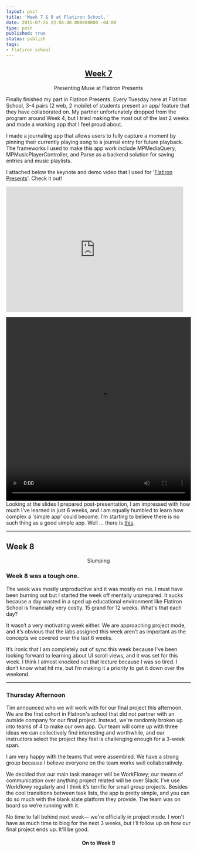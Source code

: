 ```yaml
---
layout: post
title: 'Week 7 & 8 at Flatiron School.'
date: 2015-07-26 22:04:48.000000000 -04:00
type: post
published: true
status: publish
tags:
- flatiron school
---
```


<h2 style="text-align:center;"><span style="text-decoration:underline;">Week 7</span></h2><p class="intro" style="text-align:center;">Presenting Muse at Flatiron Presents</p><p>Finally finished my part in Flatiron Presents. Every Tuesday here at Flatiron School, 3-4 pairs (2 web, 2 mobile) of students present an app/ feature that they have collaborated on. My partner unfortunately dropped from the program around Week 4, but I tried making the most out of the last 2 weeks and made a working app that I feel proud about.</p>
<!--more-->
<p>I made a journaling app that allows users to fully capture a moment by pinning their currently playing song to a journal entry for future playback. The frameworks I used to make this app work include MPMediaQuery, MPMusicPlayerController, and Parse as a backend solution for saving entries and music playlists.<br /></p>



I attached below the keynote and demo video that I used for '<a href="http://www.meetup.com/Flatiron-School-Presents/">Flatiron Presents</a>'. Check it out!

<iframe class="responsive-image" src="https://docs.google.com/presentation/d/1iy_VGFHPZO2uPbUl6-4h6NG3gdxcjTqGe0asBpD5n34/embed?start=false&loop=false&delayms=3000"
frameborder="0" width="483" height="341" allowfullscreen="true" mozallowfullscreen="true" webkitallowfullscreen="true"></iframe>

<video controls height="500px" width="100%"
  src="https://s3-us-west-2.amazonaws.com/leojkwan/videos/muse-final-demo.ogv">
</video>
<br>
Looking at the slides I prepared post-presentation, I am impressed with how much I've learned in just 6 weeks, and I am equally humbled to learn how complex a 'simple app' could become. I’m starting to believe there is no such thing as a good simple app. Well ... there is <a href="https://itunes.apple.com/us/app/l-train/id793243489?mt=8&amp;ign-mpt=uo%3D4">this</a>.</p>
<hr/>

<h2 class="title-text">Week 8</h2>
<p class="subtitle-text" style="text-align:center;">Slumping</p>

<h3>Week 8 was a tough one.</h3>

<p>The week was mostly unproductive and it was mostly on me. I must have been burning out but I started the week off mentally unprepared. It sucks because a day wasted in a sped up educational environment like Flatiron School is financially very costly. 15 grand for 12 weeks. What's that each day?</p>
<p>It wasn’t a very motivating week either. We are approaching project mode, and it’s obvious that the labs assigned this week aren’t as important as the concepts we covered over the last 6 weeks.</p>
<p>It’s ironic that I am completely out of sync this week because I've been looking forward to learning about UI scroll views, and it was set for this week. I think I almost knocked out that lecture because I was so tired. I don’t know what hit me, but I’m making it a priority to get it down over the weekend.</p>

---

<h3>Thursday Afternoon</h3>

<p>Tim announced who we will work with for our final project this afternoon. We are the first cohort in Flatiron's school that did not partner with an outside company for our final project. Instead, we're randomly broken up into teams of 4 to make our own app. Our team will come up with three ideas we can collectively find interesting and worthwhile, and our instructors select the project they feel is challenging enough for a 3-week span.</p>
<p>I am very happy with the teams that were assembled. We have a strong group because I believe everyone on the team works well collaboratively.</p>
<p>We decided that our main task manager will be WorkFlowy; our means of communication over anything project related will be over Slack. I’ve use Workflowy regularly and I think it’s terrific for small group projects. Besides the cool transitions between task lists, the app is pretty simple, and you can do so much with the blank slate platform they provide. The team was on board so we’re running with it.</p>
<p>No time to fall behind next week— we're officially in project mode. I won't have as much time to blog for the next 3 weeks, but I'll follow up on how our final project ends up. It'll be good.</p>
<h4 style="text-align:center;">On to Week 9</h4>
